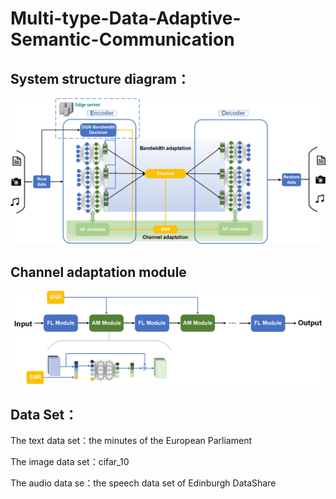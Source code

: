 # Multi-type-Data-Adaptive-Semantic-Communication

## System structure diagram：

![](img/system.png)

## Channel adaptation module

![](img/AM.png)


## Data Set：
The text data set：the minutes of the European Parliament

The image data set：cifar_10

The audio data se：the speech data set of Edinburgh DataShare
